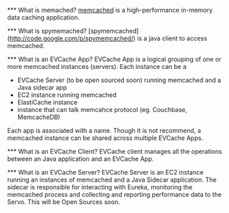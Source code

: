 *** What is memached?
[memcached](http://code.google.com/p/memcached/) is a high-performance in-memory data caching application.

*** What is spymemached?
[spymemcached] (http://code.google.com/p/spymemcached/) is a java client to access memcached.

*** What is an EVCache App?
EVCache App is a logical grouping of one or more memcached instances (servers). Each instance can be a
* EVCache Server (to be open sourced soon) running memcached and a Java sidecar app
* EC2 instance running memcached
* ElastiCache instance 
* instance that can talk memcahce protocol (eg. Couchbase, MemcacheDB)

Each app is associated with a name.  Though it is not recommend, a memcached instance can be shared across multiple EVCache Apps. 

*** What is an EVCache Client?
EVCache client manages all the operations between an Java application and an EVCache App. 

*** What is an EVCache Server?
EVCache Server is an EC2 instance running an instances of memcached and a Java Sidecar application. The sidecar is responsible for interacting with Eureka, monitoring the memcached process and collecting and reporting performance data to the Servo. This will be Open Sources soon. 